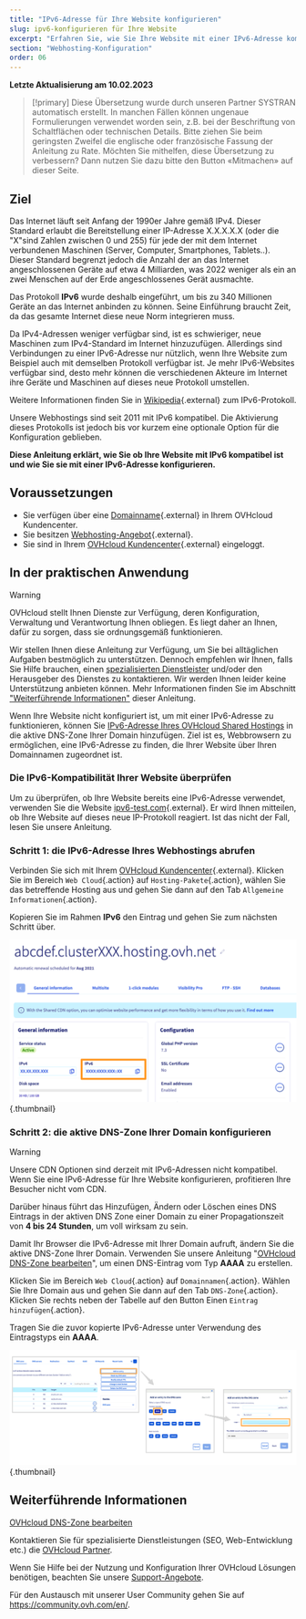 ```yaml
---
title: "IPv6-Adresse für Ihre Website konfigurieren"
slug: ipv6-konfigurieren für Ihre Website
excerpt: "Erfahren Sie, wie Sie Ihre Website mit einer IPv6-Adresse kompatibel machen"
section: "Webhosting-Konfiguration"
order: 06
---
```


**Letzte Aktualisierung am 10.02.2023**

> [!primary]
> Diese Übersetzung wurde durch unseren Partner SYSTRAN automatisch erstellt. In manchen Fällen können ungenaue Formulierungen verwendet worden sein, z.B. bei der Beschriftung von Schaltflächen oder technischen Details. Bitte ziehen Sie beim geringsten Zweifel die englische oder französische Fassung der Anleitung zu Rate. Möchten Sie mithelfen, diese Übersetzung zu verbessern? Dann nutzen Sie dazu bitte den Button «Mitmachen» auf dieser Seite.
>
  
## Ziel

Das Internet läuft seit Anfang der 1990er Jahre gemäß IPv4. Dieser Standard erlaubt die Bereitstellung einer IP-Adresse X.X.X.X.X (oder die "X"sind Zahlen zwischen 0 und 255) für jede der mit dem Internet verbundenen Maschinen (Server, Computer, Smartphones, Tablets..). Dieser Standard begrenzt jedoch die Anzahl der an das Internet angeschlossenen Geräte auf etwa 4 Milliarden, was 2022 weniger als ein an zwei Menschen auf der Erde angeschlossenes Gerät ausmachte.

Das Protokoll **IPv6** wurde deshalb eingeführt, um bis zu 340 Millionen Geräte an das Internet anbinden zu können. Seine Einführung braucht Zeit, da das gesamte Internet diese neue Norm integrieren muss. 

Da IPv4-Adressen weniger verfügbar sind, ist es schwieriger, neue Maschinen zum IPv4-Standard im Internet hinzuzufügen. Allerdings sind Verbindungen zu einer IPv6-Adresse nur nützlich, wenn Ihre Website zum Beispiel auch mit demselben Protokoll verfügbar ist. Je mehr IPv6-Websites verfügbar sind, desto mehr können die verschiedenen Akteure im Internet ihre Geräte und Maschinen auf dieses neue Protokoll umstellen.

Weitere Informationen finden Sie in [Wikipedia](https://fr.wikipedia.org/wiki/IPv6){.external} zum IPv6-Protokoll.

Unsere Webhostings sind seit 2011 mit IPv6 kompatibel. Die Aktivierung dieses Protokolls ist jedoch bis vor kurzem eine optionale Option für die Konfiguration geblieben. 

**Diese Anleitung erklärt, wie Sie ob Ihre Website mit IPv6 kompatibel ist und wie Sie sie mit einer IPv6-Adresse konfigurieren.**

## Voraussetzungen

- Sie verfügen über eine [Domainname](https://www.ovhcloud.com/de/domains/){.external} in Ihrem OVHcloud Kundencenter.
- Sie besitzen [Webhosting-Angebot](https://www.ovhcloud.com/de/web-hosting/){.external}.
- Sie sind in Ihrem [OVHcloud Kundencenter](https://www.ovh.com/auth/?action=gotomanager&from=https://www.ovh.de/&ovhSubsidiary=de){.external} eingeloggt.

## In der praktischen Anwendung

> [!warning]
>
> OVHcloud stellt Ihnen Dienste zur Verfügung, deren Konfiguration, Verwaltung und Verantwortung Ihnen obliegen. Es liegt daher an Ihnen, dafür zu sorgen, dass sie ordnungsgemäß funktionieren.
> 
> Wir stellen Ihnen diese Anleitung zur Verfügung, um Sie bei alltäglichen Aufgaben bestmöglich zu unterstützen. Dennoch empfehlen wir Ihnen, falls Sie Hilfe brauchen, einen [spezialisierten Dienstleister](https://partner.ovhcloud.com/de/) und/oder den Herausgeber des Dienstes zu kontaktieren. Wir werden Ihnen leider keine Unterstützung anbieten können. Mehr Informationen finden Sie im Abschnitt ["Weiterführende Informationen"](#go-further) dieser Anleitung.
> 

Wenn Ihre Website nicht konfiguriert ist, um mit einer IPv6-Adresse zu funktionieren, können Sie [IPv6-Adresse Ihres OVHcloud Shared Hostings](https://docs.ovh.com/de/hosting/verzeichnis-der-ip-adressen-web-hosting-cluster/) in die aktive DNS-Zone Ihrer Domain hinzufügen. Ziel ist es, Webbrowsern zu ermöglichen, eine IPv6-Adresse zu finden, die Ihrer Website über Ihren Domainnamen zugeordnet ist.

### Die IPv6-Kompatibilität Ihrer Website überprüfen

Um zu überprüfen, ob Ihre Website bereits eine IPv6-Adresse verwendet, verwenden Sie die Website [ipv6-test.com](https://ipv6-test.com/validate.php){.external}. Er wird Ihnen mitteilen, ob Ihre Website auf dieses neue IP-Protokoll reagiert. Ist das nicht der Fall, lesen Sie unsere Anleitung.

### Schritt 1: die IPv6-Adresse Ihres Webhostings abrufen

Verbinden Sie sich mit Ihrem [OVHcloud Kundencenter](https://www.ovh.com/auth/?action=gotomanager&from=https://www.ovh.de/&ovhSubsidiary=de){.external}. Klicken Sie im Bereich `Web Cloud`{.action} auf `Hosting-Pakete`{.action}, wählen Sie das betreffende Hosting aus und gehen Sie dann auf den Tab `Allgemeine Informationen`{.action}.

Kopieren Sie im Rahmen **IPv6** den Eintrag und gehen Sie zum nächsten Schritt über.

![IPv6](images/ipv6_01.png){.thumbnail}

### Schritt 2: die aktive DNS-Zone Ihrer Domain konfigurieren

> [!warning]
>
> Unsere CDN Optionen sind derzeit mit IPv6-Adressen nicht kompatibel. Wenn Sie eine IPv6-Adresse für Ihre Website konfigurieren, profitieren Ihre Besucher nicht vom CDN.
>
> Darüber hinaus führt das Hinzufügen, Ändern oder Löschen eines DNS Eintrags in der aktiven DNS Zone einer Domain zu einer Propagationszeit von **4 bis 24 Stunden**, um voll wirksam zu sein.
>

Damit Ihr Browser die IPv6-Adresse mit Ihrer Domain aufruft, ändern Sie die aktive DNS-Zone Ihrer Domain. Verwenden Sie unsere Anleitung "[OVHcloud DNS-Zone bearbeiten](https://docs.ovh.com/de/domains/webhosting_bearbeiten_der_dns_zone/#bearbeiten-der-ovhcloud-dns-zone-ihrer-domain_1)", um einen DNS-Eintrag vom Typ **AAAA** zu erstellen.

Klicken Sie im Bereich `Web Cloud`{.action} auf `Domainnamen`{.action}. Wählen Sie Ihre Domain aus und gehen Sie dann auf den Tab `DNS-Zone`{.action}. Klicken Sie rechts neben der Tabelle auf den Button Einen `Eintrag hinzufügen`{.action}. 

Tragen Sie die zuvor kopierte IPv6-Adresse unter Verwendung des Eintragstyps ein **AAAA**.

![IPv6](images/ipv6_02.png){.thumbnail}

## Weiterführende Informationen <a name="go-further"></a>

[OVHcloud DNS-Zone bearbeiten](https://docs.ovh.com/de/domains/webhosting_bearbeiten_der_dns_zone/#bearbeiten-der-ovhcloud-dns-zone-ihrer-domain_1)

Kontaktieren Sie für spezialisierte Dienstleistungen (SEO, Web-Entwicklung etc.) die [OVHcloud Partner](https://partner.ovhcloud.com/de/directory/).

Wenn Sie Hilfe bei der Nutzung und Konfiguration Ihrer OVHcloud Lösungen benötigen, beachten Sie unsere [Support-Angebote](https://www.ovhcloud.com/de/support-levels/).

Für den Austausch mit unserer User Community gehen Sie auf <https://community.ovh.com/en/>.
